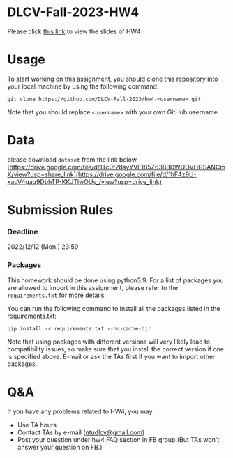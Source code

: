 # DLCV-Fall-2023-HW4

Please click [this link](https://docs.google.com/presentation/d/1Uvc4HGW5kRD42XxSZ6ibiwQ1meKOeWQNnmsuVgs5-FE/edit?usp=sharing) to view the slides of HW4

# Usage

To start working on this assignment, you should clone this repository into your local machine by using the following command.
    
    git clone https://github.com/DLCV-Fall-2023/hw4-<username>.git


Note that you should replace `<username>` with your own GitHub username.

# Data
please download `dataset` from the link below
[https://drive.google.com/file/d/1Tc0f28syYVE185Z6388DWUOVHGSANCmX/view?usp=share_link](https://drive.google.com/file/d/1hF4z9U-xaoV4qaq9DbhTP-KKJTlwOUv_/view?usp=drive_link)


# Submission Rules
### Deadline
2022/12/12 (Mon.) 23:59

### Packages
This homework should be done using python3.9. For a list of packages you are allowed to import in this assignment, please refer to the `requirements.txt` for more details.

You can run the following command to install all the packages listed in the requirements.txt:
``` Shell
pip install -r requirements.txt --no-cache-dir 
```

Note that using packages with different versions will very likely lead to compatibility issues, so make sure that you install the correct version if one is specified above. E-mail or ask the TAs first if you want to import other packages.

# Q&A
If you have any problems related to HW4, you may
- Use TA hours
- Contact TAs by e-mail ([ntudlcv@gmail.com](mailto:ntudlcv@gmail.com))
- Post your question under hw4 FAQ section in FB group.(But TAs won't answer your question on FB.)
